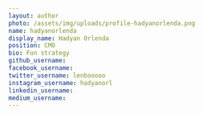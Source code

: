 ```yaml
---
layout: author
photo: /assets/img/uploads/profile-hadyanorlenda.png
name: hadyanorlenda
display_name: Hadyan Orlenda
position: CMO
bio: Fun strategy
github_username: 
facebook_username: 
twitter_username: lenbooooo
instagram_username: hadyanorl
linkedin_username: 
medium_username: 
---
```


